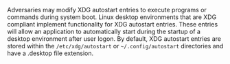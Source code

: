 Adversaries may modify XDG autostart entries to execute programs or commands during system boot. Linux desktop environments that are XDG compliant implement functionality for XDG autostart entries. These entries will allow an application to automatically start during the startup of a desktop environment after user logon. By default, XDG autostart entries are stored within the `/etc/xdg/autostart` or `~/.config/autostart` directories and have a .desktop file extension.